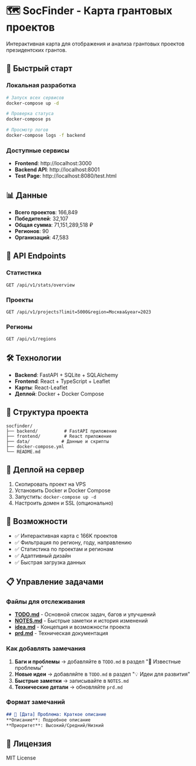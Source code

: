 # 🗺️ SocFinder - Карта грантовых проектов

Интерактивная карта для отображения и анализа грантовых проектов президентских грантов.

## 🚀 Быстрый старт

### Локальная разработка
```bash
# Запуск всех сервисов
docker-compose up -d

# Проверка статуса
docker-compose ps

# Просмотр логов
docker-compose logs -f backend
```

### Доступные сервисы
- **Frontend**: http://localhost:3000
- **Backend API**: http://localhost:8001
- **Test Page**: http://localhost:8080/test.html

## 📊 Данные

- **Всего проектов**: 166,849
- **Победителей**: 32,107
- **Общая сумма**: 71,151,289,518 ₽
- **Регионов**: 90
- **Организаций**: 47,583

## 🔧 API Endpoints

### Статистика
```
GET /api/v1/stats/overview
```

### Проекты
```
GET /api/v1/projects?limit=5000&region=Москва&year=2023
```

### Регионы
```
GET /api/v1/regions
```

## 🛠️ Технологии

- **Backend**: FastAPI + SQLite + SQLAlchemy
- **Frontend**: React + TypeScript + Leaflet
- **Карты**: React-Leaflet
- **Деплой**: Docker + Docker Compose

## 📁 Структура проекта

```
socfinder/
├── backend/          # FastAPI приложение
├── frontend/         # React приложение
├── data/            # Данные и скрипты
├── docker-compose.yml
└── README.md
```

## 🚀 Деплой на сервер

1. Скопировать проект на VPS
2. Установить Docker и Docker Compose
3. Запустить: `docker-compose up -d`
4. Настроить домен и SSL (опционально)

## 🎯 Возможности

- ✅ Интерактивная карта с 166K проектов
- ✅ Фильтрация по региону, году, направлению
- ✅ Статистика по проектам и регионам
- ✅ Адаптивный дизайн
- ✅ Быстрая загрузка данных

## 📋 Управление задачами

### Файлы для отслеживания
- **[TODO.md](TODO.md)** - Основной список задач, багов и улучшений
- **[NOTES.md](NOTES.md)** - Быстрые заметки и история изменений
- **[idea.md](idea.md)** - Концепция и возможности проекта
- **[prd.md](prd.md)** - Техническая документация

### Как добавлять замечания
1. **Баги и проблемы** → добавляйте в `TODO.md` в раздел "🐛 Известные проблемы"
2. **Новые идеи** → добавляйте в `TODO.md` в раздел "💡 Идеи для развития"  
3. **Быстрые заметки** → записывайте в `NOTES.md`
4. **Технические детали** → обновляйте `prd.md`

### Формат замечаний
```markdown
## 🐛 [Дата] Проблема: Краткое описание
**Описание**: Подробное описание
**Приоритет**: Высокий/Средний/Низкий
```

## 📝 Лицензия

MIT License


